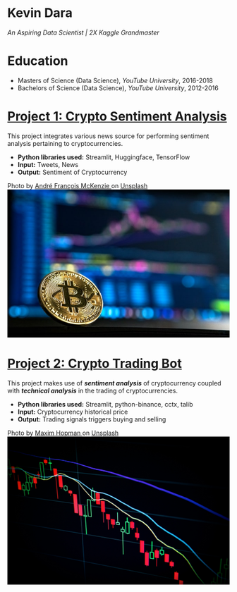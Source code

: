 # Kevin Dara
*An Aspiring Data Scientist | 2X Kaggle Grandmaster*

# Education
* Masters of Science (Data Science), *YouTube University*, 2016-2018
* Bachelors of Science (Data Science), *YouTube University*, 2012-2016

# [Project 1: Crypto Sentiment Analysis](http://youtube.com/dataprofessor)

This project integrates various news source for performing sentiment analysis pertaining to cryptocurrencies.
* **Python libraries used:** Streamlit, Huggingface, TensorFlow
* **Input:** Tweets, News
* **Output:** Sentiment of Cryptocurrency

Photo by 
 <a href="https://unsplash.com/@silverhousehd?utm_source=unsplash&utm_medium=referral&utm_content=creditCopyText">
   André François McKenzie
 </a> on 
 <a href="https://unsplash.com/s/photos/cryptocurrency?utm_source=unsplash&utm_medium=referral&utm_content=creditCopyText">
   Unsplash
 </a>
![alt text](andre-francois-mckenzie-iGYiBhdNTpE-unsplash.jpg)

# [Project 2: Crypto Trading Bot](http://youtube.com/dataprofessor)

This project makes use of ***sentiment analysis*** of cryptocurrency coupled with ***technical analysis*** in the trading of cryptocurrencies.
* **Python libraries used:** Streamlit, python-binance, cctx, talib
* **Input:** Cryptocurrency historical price
* **Output:** Trading signals triggers buying and selling

Photo by 
 <a href="https://unsplash.com/@nampoh?utm_source=unsplash&utm_medium=referral&utm_content=creditCopyText">
   Maxim Hopman
 </a> on 
 <a href="https://unsplash.com/s/photos/cryptocurrency-trading?utm_source=unsplash&utm_medium=referral&utm_content=creditCopyText">
   Unsplash
 </a>
![alt text](maxim-hopman-fiXLQXAhCfk-unsplash.jpg)
